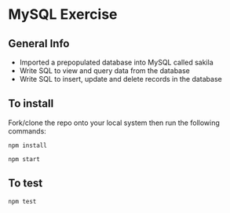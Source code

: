 # MySQL Exercise

## General Info
* Imported a prepopulated database into MySQL called sakila
* Write SQL to view and query data from the database
* Write SQL to insert, update and delete records in the database

## To install
Fork/clone the repo onto your local system then run the following commands:
```
npm install
```
```
npm start
```

## To test
```
npm test
```

